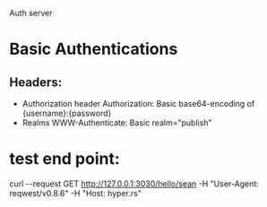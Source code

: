 
Auth server

# Basic Authentications

## Headers:
  - Authorization header 
    Authorization: Basic <encoded credentials>   base64-encoding of {username}:{password}
  - Realms
    WWW-Authenticate: Basic realm="publish"


# test end point:
curl --request GET http://127.0.0.1:3030/hello/sean -H "User-Agent: reqwest/v0.8.6" -H "Host: hyper.rs"